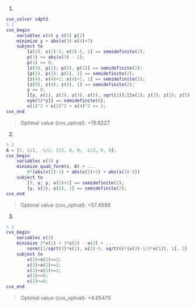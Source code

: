 1. 

```matlab
cvx_solver sdpt3
% 1
cvx_begin
	variables x(4) y z(5) p(2)
	minimize y + abs(x(3)-x(4)+7)
	subject to
		[z(2), x(2)-5; x(2)-5, 1] == semidefinite(2);
		p(1) >= abs(x(3) - 1);
		p(1) >= 0;
		[z(3), p(2); p(2), p(1)] == semidefinite(2);
		[p(2), p(1); p(1), 1] == semidefinite(2);
		[z(4), x(4)+1; x(4)+1, 1] == semidefinite(2);
		[z(5), z(4); z(4), 1] == semidefinite(2);
		y >= 0;
		[[y, x(1), z(2), z(3), z(5), sqrt(2)];[[x(1); z(2); z(3); z(5); sqrt(2)],
		eye(5)*y]] == semidefinite(6);
		x(1)^2 + x(2)^2 + x(4)^2 <= 2;
cvx_end
```

> Optimal value (cvx_optval): +19.8227  

2. 

```matlab
% 2
A = [1, 5/2, -1/2; 5/2, 8, 0; -1/2, 0, 9];
cvx_begin
	variables x(3) y
	minimize quad_form(x, A) + ...
		8*(abs(x(1)-1) + abs(x(2)+3) + abs(x(3)-5))
	subject to
		[5, y; y, x(2)+1] == semidefinite(2);
		[y, x(3); x(3), 1] == semidefinite(2);
cvx_end
```

> Optimal value (cvx_optval): +57.4688  

3. 

```matlab
% 3
cvx_begin
	variables x(3)
	minimize 2*x(1) + 3*x(2) - x(3) + ...
		norm([1/sqrt(3)*x(1), x(2)-5, sqrt(6)*(x(3)-1/3*x(1)), 1], 2)
	subject to
		x(1)+x(2)<=2;
		x(3)+x(2)<=2;
		x(1)+x(3)<=2;
		x(1)>=0;
		x(2)>=0;
cvx_end
```

> Optimal value (cvx_optval): +4.65475  
